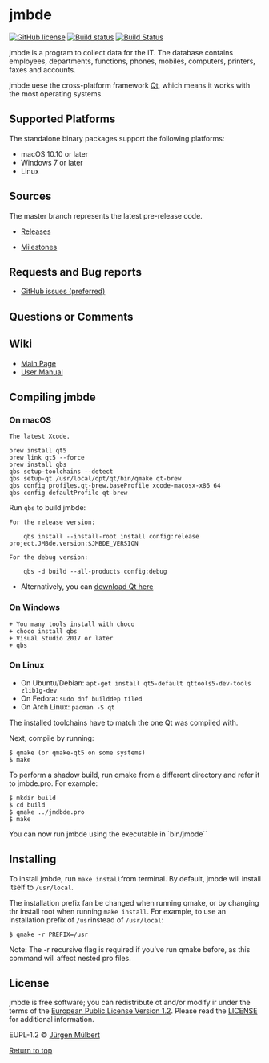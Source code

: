 
# jmbde

[![GitHub license](https://img.shields.io/badge/license-EUPL-blue.svg)](https://joinup.ec.europa.eu/page/eupl-text-11-12)
[![Build status](https://ci.appveyor.com/api/projects/status/mq9qt36e588dk7ui?svg=true)](https://ci.appveyor.com/project/jmuelbert/jmbde-qt)
[![Build Status](https://travis-ci.org/jmuelbert/jmbde-QT.svg?branch=master)](https://travis-ci.org/jmuelbert/jmbde-QT)


jmbde is a program to collect data for the IT. The database contains employees, departments, functions, phones, mobiles, computers, printers, faxes and accounts.

jmbde uese the cross-platform framework [Qt](http://www.qt.io/download-open-source/),
which means it works with the most operating systems.

## Supported Platforms

The standalone binary packages support the following platforms:

* macOS 10.10 or later
* Windows 7 or later
* Linux

## Sources

The master branch represents the latest pre-release code.

- [Releases](https://github.com/jmuelbert/jmbde-QT/releases)

- [Milestones](https://github.com/jmuelbert/jmbde-QT/milestones)

## Requests and Bug reports

- [GitHub issues (preferred)](https://github.com/jmuelbert/jmbde-QT/issues)

## Questions or Comments

## Wiki

- [Main Page](https://github.com/jmuelbert/jmbde-QT/wiki)
- [User Manual](http://jmuelbert.github.io/jmbde-QT/)

## Compiling jmbde

### On macOS 
    The latest Xcode.

    brew install qt5
    brew link qt5 --force
    brew install qbs
    qbs setup-toolchains --detect
    qbs setup-qt /usr/local/opt/qt/bin/qmake qt-brew
    qbs config profiles.qt-brew.baseProfile xcode-macosx-x86_64
    qbs config defaultProfile qt-brew

Run `qbs` to build jmbde:

    For the release version:

        qbs install --install-root install config:release project.JMBde.version:$JMBDE_VERSION

    For the debug version:

        qbs -d build --all-products config:debug
  
* Alternatively, you can [download Qt here](https://www.qt.io/download-qt-installer)

### On Windows
    + You many tools install with choco
    + choco install qbs
    + Visual Studio 2017 or later
    + qbs

### On Linux

* On Ubuntu/Debian: `apt-get install qt5-default qttools5-dev-tools zlib1g-dev`
* On Fedora:        `sudo dnf builddep tiled`
* On Arch Linux:    `pacman -S qt`

The installed toolchains have to match the one Qt was compiled with.

Next, compile by running:

    $ qmake (or qmake-qt5 on some systems)
    $ make 

To perform a shadow build, run qmake from a different directory and refer
it to jmbde.pro. For example:

    $ mkdir build
    $ cd build 
    $ qmake ../jmdbde.pro
    $ make

You can now run jmbde using the executable in `bin/jmbde``


## Installing 

To install jmbde, run `make install`from terminal. By default, jmbde will
install itself to `/usr/local`.

The installation prefix fan be changed when running qmake, or by changing thr
install root when running `make install`. For example, to use an installation
prefix of `/usr`instead of `/usr/local`:

    $ qmake -r PREFIX=/usr

Note: The -r recursive flag is required if you've run qmake before, as this
command will affect nested pro files.

## License

jmbde is free software; you can redistribute ot and/or modify ir under the terms
of the [European Public License Version 1.2](https://joinup.ec.europa.eu/page/eupl-text-11-12).
Please read the [LICENSE](https://github.com/jmuelbert/jmbde-QT/blob/master/LICENSE) for additional information.

EUPL-1.2 © [Jürgen Mülbert](https:/github.com/jmuelbert/jmbde-QT)

[Return to top](#top)
